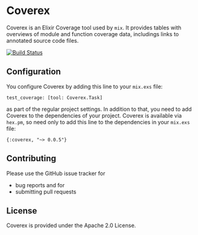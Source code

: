 # Coverex

Coverex is an Elixir Coverage tool used by `mix`. It provides tables with overviews of 
module and function coverage data, includings links to annotated source code files. 

[![Build Status](https://travis-ci.org/alfert/coverex.svg?branch=master)](https://travis-ci.org/alfert/coverex)

## Configuration

You configure Coverex by adding this line to your `mix.exs` file: 

	test_coverage: [tool: Coverex.Task]

as part of the regular project settings. In addition to that, you need to add Coverex 
to the dependencies of your project. Coverex is available via `hex.pm`, so need only to 
add this line to the dependencies in your `mix.exs` file: 

	{:coverex, "~> 0.0.5"}

## Contributing

Please use the GitHub issue tracker for 

* bug reports and for
* submitting pull requests

## License

Coverex is provided under the Apache 2.0 License. 

